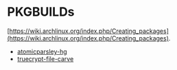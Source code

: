 # PKGBUILDs

[https://wiki.archlinux.org/index.php/Creating_packages](https://wiki.archlinux.org/index.php/Creating_packages).

- [atomicparsley-hg](atomicparsley-hg)
- [truecrypt-file-carve](truecrypt-file-carve)
